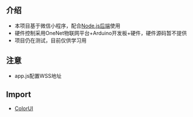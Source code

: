 ## 介绍

- 本项目基于微信小程序，配合[Node.js后端](https://github.com/N3kox/broomBE)使用
- 硬件控制采用OneNet物联网平台+Arduino开发板+硬件，硬件源码暂不提供
- 项目仍在测试，目前仅供学习用

## 注意

- app.js配置WSS地址

## Import

- [ColorUI](https://github.com/weilanwl/ColorUI)

